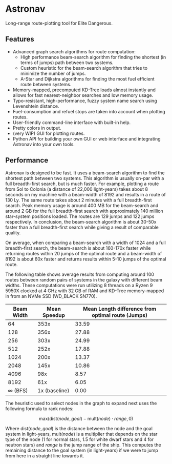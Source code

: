 # Astronav

Long-range route-plotting tool for Elite Dangerous.

## Features

- Advanced graph search algorithms for route computation:
  - High performance beam-search algorithm for finding the shortest (in terms of jumps) path between two systems.
  - Custom heuristic for the beam-search algorithm that tries to minimize the number of jumps.
  - A-Star and Dijkstra algorithms for finding the most fuel efficient route between systems.
- Memory-mapped, precomputed KD-Tree loads almost instantly and allows for fast nearest-neighbor searches and low memory usage.
- Typo-resistant, high-performance, fuzzy system name search using Levenshtein distance.
- Fuel-consumption and refuel stops are taken into account when plotting routes.
- User-friendly command-line interface with built-in help.
- Pretty colors in output.
- (very WIP) GUI for plotting routes.
- Python API for building your own GUI or web interface and integrating Astronav into your own tools.

## Performance

Astronav is designed to be fast. It uses a beam-search algorithm to find the shortest path between two systems. This algorithm is usually on-par with a full breadth-first search, but is much faster. For example, plotting a route from Sol to Colonia (a distance of 22,000 light-years) takes about 8 seconds on my machine with a beam-width of 8192 and results in a route of 130 Ly. The same route takes about 2 minutes with a full breadth-first search. Peak memory usage is around 400 MB for the beam-search and around 2 GB for the full breadth-first search with approximately 140 million star-system positions loaded. The routes are 129 jumps and 122 jumps respectively. In conclusion, the beam-search algorithm is about 30-50x faster than a full breadth-first search while giving a result of comparable quality.

On average, when comparing a beam-search with a width of 1024 and a full breadth-first search, the beam-search is about 160-170x faster while returning routes within 20 jumps of the optimal route and a beam-width of 8192 is about 60x faster and returns results within 5-10 jumps of the optimal route.

The following table shows average results from computing around 100 routes between random pairs of systems in the galaxy with different beam widths.
These computations were run utilizing 8 threads on a Ryzen 9 5950X clocked at 4 GHz with 32 GB of RAM and KD-Tree memory-mapped in from an NVMe SSD (WD_BLACK SN770).


| Beam Width     | Mean Speedup  | Mean Length difference from optimal route (Jumps) |
| -------------- | ------------- | ------------------------------------------------- |
| 64             | 353x          | 33.59                                             |
| 128            | 356x          | 27.88                                             |
| 256            | 303x          | 24.99                                             |
| 512            | 252x          | 17.88                                             |
| 1024           | 200x          | 13.37                                             |
| 2048           | 145x          | 10.86                                             |
| 4096           | 98x           | 8.57                                              |
| 8192           | 61x           | 6.05                                              |
| $\infty$ (BFS) | 1x (baseline) | 0.00                                              |

The heuristic used to select nodes in the graph to expand next uses the following formula to rank nodes:

$$
\text{max}(\text{dist}(node, goal) - \text{mult}(node)  \cdot range, 0)
$$

Where $\text{dist}(node, goal)$ is the distance between the node and the goal system in light-years, $\text{mult}(node)$ is a multiplier that depends on the star type of the node (1 for normal stars, 1.5 for white dwarf stars and 4 for neutron stars) and $range$ is the jump range of the ship.
This computes the remaining distance to the goal system (in light-years) if we were to jump from here in a straight line towards it.